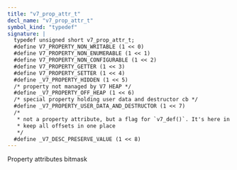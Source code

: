 ```yaml
---
title: "v7_prop_attr_t"
decl_name: "v7_prop_attr_t"
symbol_kind: "typedef"
signature: |
  typedef unsigned short v7_prop_attr_t;
  #define V7_PROPERTY_NON_WRITABLE (1 << 0)
  #define V7_PROPERTY_NON_ENUMERABLE (1 << 1)
  #define V7_PROPERTY_NON_CONFIGURABLE (1 << 2)
  #define V7_PROPERTY_GETTER (1 << 3)
  #define V7_PROPERTY_SETTER (1 << 4)
  #define _V7_PROPERTY_HIDDEN (1 << 5)
  /* property not managed by V7 HEAP */
  #define _V7_PROPERTY_OFF_HEAP (1 << 6)
  /* special property holding user data and destructor cb */
  #define _V7_PROPERTY_USER_DATA_AND_DESTRUCTOR (1 << 7)
  /*
   * not a property attribute, but a flag for `v7_def()`. It's here in order to
   * keep all offsets in one place
   */
  #define _V7_DESC_PRESERVE_VALUE (1 << 8)
---
```


Property attributes bitmask 

